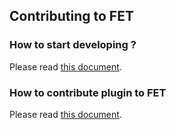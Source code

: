Contributing to FET
-----------------------------------

### How to start developing ?

Please read [this document](./docs/Develop.md).

### How to contribute plugin to FET

Please read [this document](./docs/Plugin.md).
